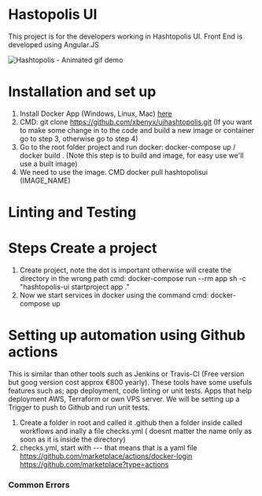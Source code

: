 # Hastopolis UI
This project is for the developers working in Hashtopolis UI. Front End is developed using Angular.JS

![Hashtopolis - Animated gif demo](demo/intro1.gif)

# Installation and set up
1) Install Docker App (Windows, Linux, Mac) [here](https://docs.docker.com/engine/install/)
2) CMD: git clone https://github.com/xbenyx/uihashtopolis.git
(If you want to make some change in to the code and build a new image or container go to step 3, otherwise go to step 4)
3) Go to the root folder project and run docker: docker-compose up / docker build .  (Note this step is to build and image, for easy use we'll use a built image)
4) We need to use the image. CMD  docker pull hashtopolisui (IMAGE_NAME)

# Linting and Testing


# Steps Create a project

1) Create project, note the dot is important otherwise will create the directory in the wrong path cmd:  docker-compose run --rm app sh -c "hashtopolis-ui startproject app ."
2) Now we start services in docker using the command cmd: docker-compose up

# Setting up automation using Github actions

This is similar than other tools such as Jenkins or Travis-CI (Free version but goog version cost approx €800 yearly). These tools have some usefuls features such as; app deployment, code linting or unit tests. Apps that help deployment AWS, Terraform or own VPS server. We will be setting up a Trigger to push to Github and run unit tests.

1) Create a folder in root and called it .github then a folder inside called workflows and inally a file checks.yml ( doesnt matter the name only as soon as it is inside the directory)
2) checks.yml, start with --- that means that is a yaml file
https://github.com/marketplace/actions/docker-login
https://github.com/marketplace?type=actions

### Common Errors
